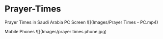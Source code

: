 # Prayer-Times
Prayer Times in Saudi Arabia
PC Screen 
![](Images/Prayer Times - PC.mp4)

Mobile Phones 
![](Images/prayer times phone.jpg)
